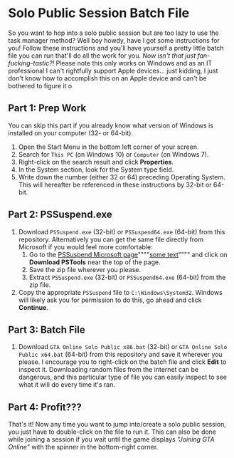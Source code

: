 # Solo Public Session Batch File

So you want to hop into a solo public session but are too lazy to use the task manager method? Well boy howdy, have I got some instructions for you! Follow these instructions and you'll have yourself a pretty little batch file you can run that'll do all the work for you. *Now isn't that just fan-fucking-tastic?!* Please note this only works on Windows and as an IT professional I can't rightfully support Apple devices... just kidding, I just don't know how to accomplish this on an Apple device and can't be bothered to figure it o



## Part 1: Prep Work

You can skip this part if you already know what version of Windows is installed on your computer (32- or 64-bit).
1. Open the Start Menu in the bottom left corner of your screen.
2. Search for `This PC` (on Windows 10) or `Computer` (on Windows 7).
3. Right-click on the search result and click **Properties**.
4. In the System section, look for the System type field.
5. Write down the number (either 32 or 64) preceding Operating System. This will hereafter be referenced in these instructions by 32-bit or 64-bit.



## Part 2: PSSuspend.exe

1. Download `PSSuspend.exe` (32-bit) or `PSSuspend64.exe` (64-bit) from this repository. Alternatively you can get the same file directly from Microsoft if you would feel more comfortable:
	1. Go to the [PSSuspend Microsoft page](https://docs.microsoft.com/en-us/sysinternals/downloads/pssuspend)""""<a href="https://docs.microsoft.com/en-us/sysinternals/downloads/pssuspend" target="_blank">some text</a>"""" and click on **Download PSTools** near the top of the page.
	2. Save the zip file wherever you please.
	3. Extract `PSSuspend.exe` (32-bit) or `PSSuspend64.exe` (64-bit) from the zip file.
2. Copy the appropriate `PSSuspend` file to `C:\Windows\System32`. Windows will likely ask you for permission to do this, go ahead and click **Continue**.



## Part 3: Batch File

1. Download `GTA Online Solo Public x86.bat` (32-bit) or `GTA Online Solo Public x64.bat` (64-bit) from this repository and save it wherever you please. I encourage you to right-click on the batch file and click **Edit** to inspect it. Downloading random files from the internet can be dangerous, and this particular type of file you can easily inspect to see what it will do every time it's ran.



## Part 4: Profit???

That's it! Now any time you want to jump into/create a solo public session, you just have to double-click on the file to run it. This can also be done while joining a session if you wait until the game displays *"Joining GTA Online"* with the spinner in the bottom-right corner.
